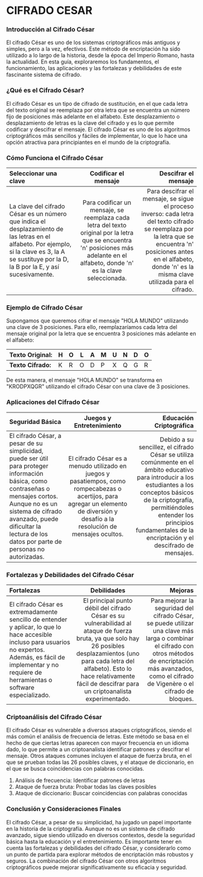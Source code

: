 CIFRADO CESAR
=============
### Introducción al Cifrado César

El cifrado César es uno de los sistemas criptográficos más antiguos y simples, pero a la vez, efectivos. Este método de encriptación ha sido utilizado a lo largo de la historia, desde la época del Imperio Romano, hasta la actualidad. En esta guía, exploraremos los fundamentos, el funcionamiento, las aplicaciones y las fortalezas y debilidades de este fascinante sistema de cifrado.

### ¿Qué es el Cifrado César?

El cifrado César es un tipo de cifrado de sustitución, en el que cada letra del texto original se reemplaza por otra letra que se encuentra un número fijo de posiciones más adelante en el alfabeto. Este desplazamiento o desplazamiento de letras es la clave del cifrado y es lo que permite codificar y descifrar el mensaje. El cifrado César es uno de los algoritmos criptográficos más sencillos y fáciles de implementar, lo que lo hace una opción atractiva para principiantes en el mundo de la criptografía.

### Cómo Funciona el Cifrado César

| Seleccionar una clave  | Codificar el mensaje  | Descifrar el mensaje |
| :------------ |:---------------:| -----:|
|La clave del cifrado César es un número que indica el desplazamiento de las letras en el alfabeto. Por ejemplo, si la clave es 3, la A se sustituye por la D, la B por la E, y así sucesivamente.| Para codificar un mensaje, se reemplaza cada letra del texto original por la letra que se encuentra 'n' posiciones más adelante en el alfabeto, donde 'n' es la clave seleccionada. | Para descifrar el mensaje, se sigue el proceso inverso: cada letra del texto cifrado se reemplaza por la letra que se encuentra 'n' posiciones antes en el alfabeto, donde 'n' es la misma clave utilizada para el cifrado. |

### Ejemplo de Cifrado César

Supongamos que queremos cifrar el mensaje "HOLA MUNDO" utilizando una clave de 3 posiciones. Para ello, reemplazaríamos cada letra del mensaje original por la letra que se encuentra 3 posiciones más adelante en el alfabeto:

| Texto Original: | H | O | L | A | M | U | N | D | O |
| ------------- | ----- |---- |---- |---- |---- |---- |---- |---- |---- |
|**Texto Cifrado:**| K | R | O | D | P | X | Q | G | R |

De esta manera, el mensaje "HOLA MUNDO" se transforma en "KRODPXQGR" utilizando el cifrado César con una clave de 3 posiciones.

### Aplicaciones del Cifrado César

|Seguridad Básica  |Juegos y Entretenimiento | Educación Criptográfica |
| :------------ |:---------------:| -----:|
|El cifrado César, a pesar de su simplicidad, puede ser útil para proteger información básica, como contraseñas o mensajes cortos. Aunque no es un sistema de cifrado avanzado, puede dificultar la lectura de los datos por parte de personas no autorizadas. |El cifrado César es a menudo utilizado en juegos y pasatiempos, como rompecabezas o acertijos, para agregar un elemento de diversión y desafío a la resolución de mensajes ocultos.|Debido a su sencillez, el cifrado César se utiliza comúnmente en el ámbito educativo para introducir a los estudiantes a los conceptos básicos de la criptografía, permitiéndoles entender los principios fundamentales de la encriptación y el descifrado de mensajes.|

### Fortalezas y Debilidades del Cifrado César

|Fortalezas  |Debilidades |Mejoras|
| :------------ |:---------------:| -----:|
|El cifrado César es extremadamente sencillo de entender y aplicar, lo que lo hace accesible incluso para usuarios no expertos. Además, es fácil de implementar y no requiere de herramientas o software especializado. |El principal punto débil del cifrado César es su vulnerabilidad al ataque de fuerza bruta, ya que solo hay 26 posibles desplazamientos (uno para cada letra del alfabeto). Esto lo hace relativamente fácil de descifrar para un criptoanalista experimentado.|Para mejorar la seguridad del cifrado César, se puede utilizar una clave más larga o combinar el cifrado con otros métodos de encriptación más avanzados, como el cifrado de Vigenère o el cifrado de bloques.|

### Criptoanálisis del Cifrado César
El cifrado César es vulnerable a diversos ataques criptográficos, siendo el más común el análisis de frecuencia de letras. Este método se basa en el hecho de que ciertas letras aparecen con mayor frecuencia en un idioma dado, lo que permite a un criptoanalista identificar patrones y descifrar el mensaje. Otros ataques comunes incluyen el ataque de fuerza bruta, en el que se prueban todas las 26 posibles claves, y el ataque de diccionario, en el que se busca coincidencias con palabras conocidas.

1. Análisis de frecuencia: Identificar patrones de letras
2. Ataque de fuerza bruta: Probar todas las claves posibles
3. Ataque de diccionario: Buscar coincidencias con palabras conocidas

### Conclusión y Consideraciones Finales

El cifrado César, a pesar de su simplicidad, ha jugado un papel importante en la historia de la criptografía. Aunque no es un sistema de cifrado avanzado, sigue siendo utilizado en diversos contextos, desde la seguridad básica hasta la educación y el entretenimiento. Es importante tener en cuenta las fortalezas y debilidades del cifrado César, y considerarlo como un punto de partida para explorar métodos de encriptación más robustos y seguros. La combinación del cifrado César con otros algoritmos criptográficos puede mejorar significativamente su eficacia y seguridad.
